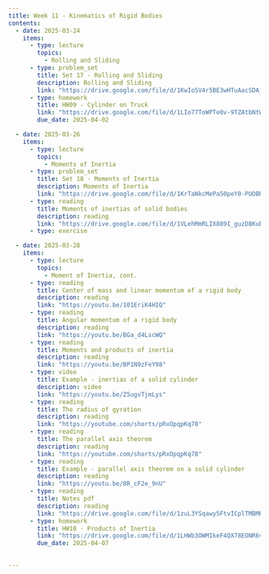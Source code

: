 ```yaml
---
title: Week 11 - Kinematics of Rigid Bodies
contents:
  - date: 2025-03-24
    items:
      - type: lecture
        topics:
          - Rolling and Sliding
      - type: problem_set
        title: Set 17 - Rolling and Sliding
        description: Rolling and Sliding
        link: "https://drive.google.com/file/d/1KwIoSV4r5BE3wHTuAacSDA_edLuWJ51w/view?usp=sharing"
      - type: homework
        title: HW09 - Cylinder on Truck
        link: "https://drive.google.com/file/d/1LIo77ToWPTe0v-9TZAtbNtWj-qZ_2WuG/view?usp=sharing"
        due_date: 2025-04-02

  - date: 2025-03-26
    items:
      - type: lecture
        topics:
          - Moments of Inertia
      - type: problem_set
        title: Set 18 - Moments of Inertia
        description: Moments of Inertia
        link: "https://drive.google.com/file/d/1KrTaNkcMePa50peY0-PUOBRNzSfpEStg/view?usp=sharing"
      - type: reading
        title: Moments of inertias of solid bodies
        description: reading
        link: "https://drive.google.com/file/d/1VLehMmRLIX889I_guzD8KuBhcXcyWkW_/view?usp=sharing"
      - type: exercise

  - date: 2025-03-28
    items:
      - type: lecture
        topics:
          - Moment of Inertia, cont.
      - type: reading
        title: Center of mass and linear momentum of a rigid body
        description: reading
        link: "https://youtu.be/101EriK4HIQ"
      - type: reading
        title: Angular momentum of a rigid body
        description: reading
        link: "https://youtu.be/BGa_d4LscWQ"
      - type: reading
        title: Moments and products of inertia
        description: reading
        link: "https://youtu.be/BP1N9zFeY98"
      - type: video
        title: Example - inertias of a solid cylinder
        description: video
        link: "https://youtu.be/Z5ugvTjmLys"
      - type: reading
        title: The radius of gyration
        description: reading
        link: "https://youtube.com/shorts/pRxOpqpKq78"
      - type: reading
        title: The parallel axis theorem
        description: reading
        link: "https://youtube.com/shorts/pRxOpqpKq78"
      - type: reading
        title: Example - parallel axis theorem on a solid cylinder
        description: reading
        link: "https://youtu.be/8R_cF2e_9nU"
      - type: reading
        title: Notes pdf
        description: reading
        link: "https://drive.google.com/file/d/1zuL3YSqawy5FtvICplTMBMHMxdpmpIBx/view?usp=sharing"
      - type: homework
        title: HW10 - Products of Inertia
        link: "https://drive.google.com/file/d/1LHWb3OWMIkeF4QX78EONR6v5vppMeuRO/view?usp=sharing"
        due_date: 2025-04-07
      

---
```

